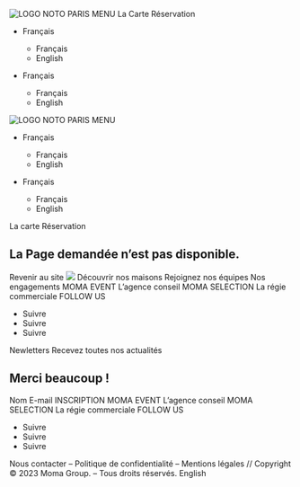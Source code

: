 ![LOGO NOTO PARIS MENU](https://noto-marrakech.com/wp-content/uploads/2022/04/LOGO-NOTO-PARIS-MENU.png)
La Carte
Réservation
  * Français
    * Français
    * English


  * Français
    * Français
    * English


![LOGO NOTO PARIS MENU](https://noto-marrakech.com/wp-content/uploads/2022/04/LOGO-NOTO-PARIS-MENU.png)
  * Français
    * Français
    * English


  * Français
    * Français
    * English


La carte
Réservation
## La Page demandée n’est pas disponible.
Revenir au site
![](https://noto-marrakech.com/wp-content/uploads/2023/12/Logo-Moma-Group-Blanc.png)
Découvrir nos maisons
Rejoignez nos équipes
Nos engagements
MOMA EVENT
L’agence conseil
MOMA SELECTION
La régie commerciale
FOLLOW US
  * Suivre
  * Suivre
  * Suivre


Newletters
Recevez toutes nos actualités
## Merci beaucoup !
Nom
E-mail
INSCRIPTION
MOMA EVENT
L’agence conseil
MOMA SELECTION
La régie commerciale
FOLLOW US
  * Suivre
  * Suivre
  * Suivre


Nous contacter – Politique de confidentialité – Mentions légales // Copyright © 2023 Moma Group. – Tous droits réservés.
English
